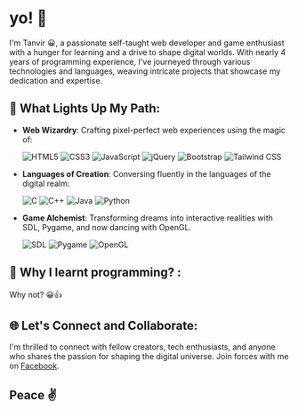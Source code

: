 # yo! 👋

I'm Tanvir 😀, a passionate self-taught web developer and game enthusiast with a hunger for learning and a drive to shape digital worlds. With nearly 4 years of programming experience, I've journeyed through various technologies and languages, weaving intricate projects that showcase my dedication and expertise.

## 🌟 What Lights Up My Path:

- **Web Wizardry**: Crafting pixel-perfect web experiences using the magic of:
  
  ![HTML5](https://img.shields.io/badge/-HTML5-E34F26?style=flat&logo=html5&logoColor=white) ![CSS3](https://img.shields.io/badge/-CSS3-1572B6?style=flat&logo=css3&logoColor=white) ![JavaScript](https://img.shields.io/badge/-JavaScript-F7DF1E?style=flat&logo=javascript&logoColor=black) ![jQuery](https://img.shields.io/badge/-jQuery-0769AD?style=flat&logo=jquery&logoColor=white) ![Bootstrap](https://img.shields.io/badge/-Bootstrap-7952B3?style=flat&logo=bootstrap&logoColor=white) ![Tailwind CSS](https://img.shields.io/badge/-Tailwind%20CSS-38B2AC?style=flat&logo=tailwind-css&logoColor=white)

- **Languages of Creation**: Conversing fluently in the languages of the digital realm:
  
  ![C](https://img.shields.io/badge/-C-00599C?style=flat&logo=c&logoColor=white) ![C++](https://img.shields.io/badge/-C++-00599C?style=flat&logo=c%2B%2B&logoColor=white) ![Java](https://img.shields.io/badge/-Java-007396?style=flat&logo=java&logoColor=white) ![Python](https://img.shields.io/badge/-Python-3776AB?style=flat&logo=python&logoColor=white)

- **Game Alchemist**: Transforming dreams into interactive realities with SDL, Pygame, and now dancing with OpenGL.
  
  ![SDL](https://img.shields.io/badge/-SDL-E34F26?style=flat&logo=sdl&logoColor=white) ![Pygame](https://img.shields.io/badge/-Pygame-3776AB?style=flat&logo=pygame&logoColor=white) ![OpenGL](https://img.shields.io/badge/-OpenGL-655ced?style=flat&logo=opengl&logoColor=white)

## 🚀 Why I learnt programming? :
Why not? 😀👍

## 🌐 Let's Connect and Collaborate:

I'm thrilled to connect with fellow creators, tech enthusiasts, and anyone who shares the passion for shaping the digital universe. Join forces with me on [Facebook](https://www.facebook.com/tanvir.15.02/).

## Peace ✌
